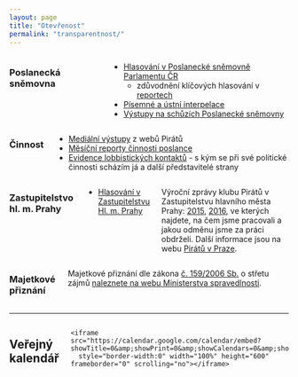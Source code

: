 ```yaml
---
layout: page
title: "Otevřenost"
permalink: "transparentnost/"
---
```


<div class="row content-block">
  <div class="small-12 medium-6 columns">
    <h3>Poslanecká sněmovna</h3>
      <ul>
        <li><a href="http://www.psp.cz/sqw/hlasovani.sqw?id=6526">Hlasování v Poslanecké sněmovně Parlamentu ČR</a>
          <ul>
            <li>zdůvodnění klíčových hlasování v <a href="https://www.profant.eu/kategorie#report">reportech</a></li>
          </ul>
        </li>
        <li><a href="https://www.profant.eu/interpelace/">Písemné a ústní interpelace</a></li>
        <li><a href="http://www.psp.cz/eknih/2017ps/rejstrik/jmenny/6526.html">Výstupy na schůzích Poslanecké sněmovny</a></li>
      </ul>
  </div>

  <div class="small-12 medium-6 columns">
    <h3>Činnost</h3>
      <ul>
        <li><a href="https://www.profant.eu/medialni-vystupy/">Mediální výstupy</a> z webů Pirátů</li>
        <li><a href="https://forum.pirati.cz/poslanci-f884/report-poslance-ondrej-profant-t39019.html">Měsíční reporty činnosti poslance</a></li>
        <li><a href="https://evidence.pirati.cz/author/8/">Evidence lobbistických kontaktů</a> - s kým se při své politické činnosti scházím já a další představitelé strany</li>
      </ul>
  </div>
  
  <div class="small-12 medium-6 columns">
    <h3>Zastupitelstvo hl. m. Prahy</h3>
    <ul>
      <li><a href="http://www.praha.eu/jnp/cz/o_meste/primator_a_volene_organy/zastupitelstvo/vysledky_hlasovani/index.html?memberId=4929">Hlasování v Zastupitelstvu Hl. m. Prahy</a></li>
    </ul>
    <p>
      Výroční zprávy klubu Pirátů v Zastupitelstvu hlavního města Prahy:
      <a href="https://github.com/pirati-cz/KlubPraha/blob/master/materialy/vyrocni-zprava/vyrocni-zprava.pdf">2015</a>,
      <a href="https://github.com/pirati-cz/KlubPraha/blob/master/materialy/vyrocni-zprava-2016/vyrocni-zprava-2016.pdf">2016</a>, ve kterých najdete, na čem jsme pracovali a jakou odměnu jsme za práci obdrželi. Další informace jsou na webu <a href="https://praha.pirati.cz/aktuality/">Pirátů v Praze</a>.
    </p>
  </div>

  <div class="small-12 medium-6 columns">
    <h3>Majetkové přiznání</h3>
    <p>Majetkové přiznání dle zákona <a href="https://www.zakonyprolidi.cz/cs/2006-159">č. 159/2006 Sb.</a> o střetu zájmů <a href="https://cro.justice.cz/verejnost/funkcionari/form/605352ba-64c3-494a-8ac9-c06ef05544cf">naleznete na webu Ministerstva spravedlnosti</a>.
    </p>
  </div>
</div>

<hr>

<div class="row">
  <div class="small-12 columns">
    <h2>Veřejný kalendář</h2>

    <iframe src="https://calendar.google.com/calendar/embed?showTitle=0&amp;showPrint=0&amp;showCalendars=0&amp;showTz=0&amp;mode=WEEK&amp;height=600&amp;wkst=2&amp;hl=cs&amp;bgcolor=%23FFFFFF&amp;src=re22cium9203etd7jv7crbf7ck%40group.calendar.google.com&amp;color=%231B887A&amp;ctz=Europe%2FPrague"
      style="border-width:0" width="100%" height="600" frameborder="0" scrolling="no"></iframe>
  </div>
</div>
